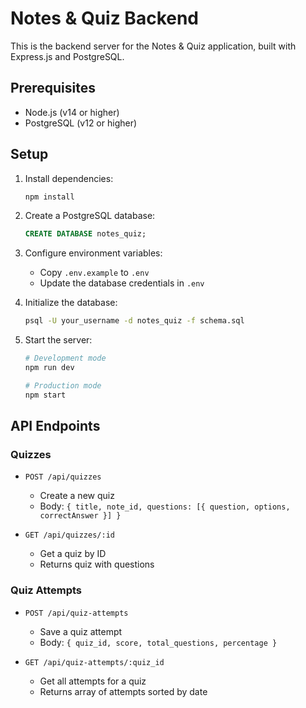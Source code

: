 # Notes & Quiz Backend

This is the backend server for the Notes & Quiz application, built with Express.js and PostgreSQL.

## Prerequisites

- Node.js (v14 or higher)
- PostgreSQL (v12 or higher)

## Setup

1. Install dependencies:
   ```bash
   npm install
   ```

2. Create a PostgreSQL database:
   ```sql
   CREATE DATABASE notes_quiz;
   ```

3. Configure environment variables:
   - Copy `.env.example` to `.env`
   - Update the database credentials in `.env`

4. Initialize the database:
   ```bash
   psql -U your_username -d notes_quiz -f schema.sql
   ```

5. Start the server:
   ```bash
   # Development mode
   npm run dev

   # Production mode
   npm start
   ```

## API Endpoints

### Quizzes

- `POST /api/quizzes`
  - Create a new quiz
  - Body: `{ title, note_id, questions: [{ question, options, correctAnswer }] }`

- `GET /api/quizzes/:id`
  - Get a quiz by ID
  - Returns quiz with questions

### Quiz Attempts

- `POST /api/quiz-attempts`
  - Save a quiz attempt
  - Body: `{ quiz_id, score, total_questions, percentage }`

- `GET /api/quiz-attempts/:quiz_id`
  - Get all attempts for a quiz
  - Returns array of attempts sorted by date 